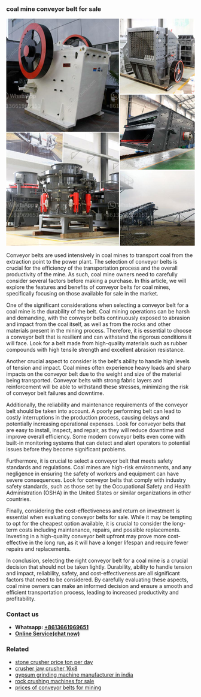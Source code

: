 <h3>coal mine conveyor belt for sale</h3><img src='1708499315.jpg' alt=''><p>Conveyor belts are used intensively in coal mines to transport coal from the extraction point to the power plant. The selection of conveyor belts is crucial for the efficiency of the transportation process and the overall productivity of the mine. As such, coal mine owners need to carefully consider several factors before making a purchase. In this article, we will explore the features and benefits of conveyor belts for coal mines, specifically focusing on those available for sale in the market.</p><p>One of the significant considerations when selecting a conveyor belt for a coal mine is the durability of the belt. Coal mining operations can be harsh and demanding, with the conveyor belts continuously exposed to abrasion and impact from the coal itself, as well as from the rocks and other materials present in the mining process. Therefore, it is essential to choose a conveyor belt that is resilient and can withstand the rigorous conditions it will face. Look for a belt made from high-quality materials such as rubber compounds with high tensile strength and excellent abrasion resistance.</p><p>Another crucial aspect to consider is the belt's ability to handle high levels of tension and impact. Coal mines often experience heavy loads and sharp impacts on the conveyor belt due to the weight and size of the material being transported. Conveyor belts with strong fabric layers and reinforcement will be able to withstand these stresses, minimizing the risk of conveyor belt failures and downtime.</p><p>Additionally, the reliability and maintenance requirements of the conveyor belt should be taken into account. A poorly performing belt can lead to costly interruptions in the production process, causing delays and potentially increasing operational expenses. Look for conveyor belts that are easy to install, inspect, and repair, as they will reduce downtime and improve overall efficiency. Some modern conveyor belts even come with built-in monitoring systems that can detect and alert operators to potential issues before they become significant problems.</p><p>Furthermore, it is crucial to select a conveyor belt that meets safety standards and regulations. Coal mines are high-risk environments, and any negligence in ensuring the safety of workers and equipment can have severe consequences. Look for conveyor belts that comply with industry safety standards, such as those set by the Occupational Safety and Health Administration (OSHA) in the United States or similar organizations in other countries.</p><p>Finally, considering the cost-effectiveness and return on investment is essential when evaluating conveyor belts for sale. While it may be tempting to opt for the cheapest option available, it is crucial to consider the long-term costs including maintenance, repairs, and possible replacements. Investing in a high-quality conveyor belt upfront may prove more cost-effective in the long run, as it will have a longer lifespan and require fewer repairs and replacements.</p><p>In conclusion, selecting the right conveyor belt for a coal mine is a crucial decision that should not be taken lightly. Durability, ability to handle tension and impact, reliability, safety, and cost-effectiveness are all significant factors that need to be considered. By carefully evaluating these aspects, coal mine owners can make an informed decision and ensure a smooth and efficient transportation process, leading to increased productivity and profitability.</p><h3>Contact us</h3><ul><li><strong>Whatsapp:&nbsp;<a href="https://wa.me/8613661969651">+8613661969651</a></strong></li><li><a href="https://swt.shibang-china.com/?git&amp;zhl&amp;coal mine conveyor belt for sale"><strong>Online Service(chat now)</strong></a></li></ul><h3>Related</h3><ul><li><a href='stone crusher price ton per day.md'>stone crusher price ton per day</a></li><li><a href='crusher jaw crusher 16x8.md'>crusher jaw crusher 16x8</a></li><li><a href='gypsum grinding machine manufacturer in india.md'>gypsum grinding machine manufacturer in india</a></li><li><a href='rock crushing machines for sale.md'>rock crushing machines for sale</a></li><li><a href='prices of conveyor belts for mining.md'>prices of conveyor belts for mining</a></li></ul>